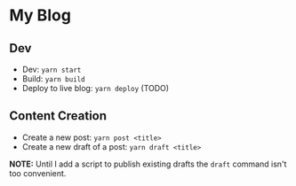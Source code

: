 # My Blog

## Dev

* Dev: `yarn start`
* Build: `yarn build`
* Deploy to live blog: `yarn deploy` (TODO)

## Content Creation

* Create a new post: `yarn post <title>`
* Create a new draft of a post: `yarn draft <title>`

**NOTE:** Until I add a script to publish existing drafts the `draft` command isn't too convenient.
